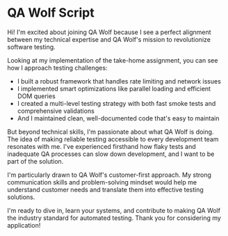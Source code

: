 # QA Wolf Script

Hi! I'm excited about joining QA Wolf because I see a perfect alignment between my technical expertise and QA Wolf's mission to revolutionize software testing.

Looking at my implementation of the take-home assignment, you can see how I approach testing challenges:

- I built a robust framework that handles rate limiting and network issues
- I implemented smart optimizations like parallel loading and efficient DOM queries
- I created a multi-level testing strategy with both fast smoke tests and comprehensive validations
- And I maintained clean, well-documented code that's easy to maintain

But beyond technical skills, I'm passionate about what QA Wolf is doing. The idea of making reliable testing accessible to every development team resonates with me. I've experienced firsthand how flaky tests and inadequate QA processes can slow down development, and I want to be part of the solution.

I'm particularly drawn to QA Wolf's customer-first approach. My strong communication skills and problem-solving mindset would help me understand customer needs and translate them into effective testing solutions.

I'm ready to dive in, learn your systems, and contribute to making QA Wolf the industry standard for automated testing. Thank you for considering my application!
